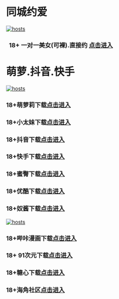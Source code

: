 # 同城约爱
[](#聊天)
[![hosts](https://av8600.github.io/image/ha1.jpg)](#22-如何修改hosts)
###    18+ 一对一美女(可裸).直接约 [点击进入](https://jy10081150-1317033022.cos.accelerate.myqcloud.com/location.html?t=001gz_298)
# 萌萝.抖音.快手
[](#聊天)
[![hosts](https://av8600.github.io/image/ha2.jpg)](#22-如何修改hosts)
### 18+萌萝莉下载[点击进入](https://k7b5p7e13q87.top/?channel_code=MIM07BG)
### 18+小太妹下载[点击进入](https://sjkbybzrpu.top/?channel_code=MIM03BG)
### 18+抖音下载[点击进入](https://1dg7afrs3n.top/?channel_code=MIM05BG1)
### 18+快手下载[点击进入](https://jsprm3bhn7.top/?channel_code=MIM04BG1)
### 18+蜜臀下载[点击进入](https://1k1sqn2ry6uc.top/?channel_code=MIM18BGG)
### 18+优酷下载[点击进入](https://affrii7kpg.top/?channel_code=MIM13BG)
### 18+奴酱下载[点击进入](https://fnblf7bchlv0.top/?channel_code=MIM17BG2)
[](#聊天)
[![hosts](https://av8600.github.io/image/ha3.jpg)](#22-如何修改hosts)
### 18+哔咔漫画下载[点击进入](https://bkiwgn67.com?ch=oebg21bk)
### 18+ 91次元下载[点击进入](https://917xc2kn.com/?ch=oebg21cy)
### 18+糖心下载[点击进入](https://txa4qn21.com/?_c=oebg31tx)
### 18+海角社区[点击进入](https://d.hj63yu.com/?channel=ykhjqq1)


